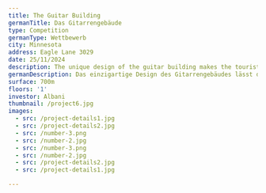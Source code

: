 ```yaml
---
title: The Guitar Building
germanTitle: Das Gitarrengebäude
type: Competition
germanType: Wettbewerb
city: Minnesota
address: Eagle Lane 3029
date: 25/11/2024
description: The unique design of the guitar building makes the tourists go crazy !!!
germanDescription: Das einzigartige Design des Gitarrengebäudes lässt die Touristen verrückt werden !!!
surface: 700m
floors: '1'
investor: Albani
thumbnail: /project6.jpg
images:
  - src: /project-details1.jpg
  - src: /project-details2.jpg
  - src: /number-3.png
  - src: /number-2.jpg
  - src: /number-3.png
  - src: /number-2.jpg
  - src: /project-details2.jpg
  - src: /project-details1.jpg

---
```

